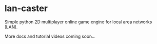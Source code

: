 # lan-caster
Simple python 2D multiplayer online game engine for local area networks (LAN).

More docs and tutorial videos coming soon...
